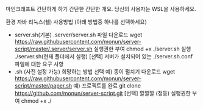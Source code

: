 마인크래프트 간단하게 하기
간단한 간단한 개요. 당신의 사용자는 WSL을 사용하세요.

환경
자바
리눅스(쉘)
사용방법 (아래 방법중 하나를 선택하세요)
- server.sh(기본)
.server/server.sh 파일 다운로드 wget https://raw.githubusercontent.com/monun/server-script/master/.server/server.sh
실행권한 부여 chmod +x ./server.sh
실행 ./server.sh(현재 폴더에서 실행)
[선택] 서버가 설치되어 있는 ./server.sh.conf 파일에 대한 요구 사항
- <server>.sh (사전 설정 가능)
희망하는 방법 선택
예) 종이 펼치기 다운로드 wget https://raw.githubusercontent.com/monun/server-script/master/paper.sh
예) 프로젝트를 완료 git clone https://github.com/monun/server-script.git
[선택] 깔깔깔 (정등)
실행권한 부여 chmod +x ./<script>.sh
실행 ./<script>.sh(.<script> 폴더에서 server.sh 펼쳐서 실행)
[선택] 사전설정된 펼쳐보기
server.sh.conf의 서버 설정 (서버로 호출 jar파일)
URL(웹에서 파일을 다운로드하여 ~/.minecraft/server/폴더에 저장 후 서버 시작)
server=https://papermc.io/api/v1/paper/1.7/latest/download
갑포
server=/user/monun/my.jar
server=$HOME/.jar
server=C:\\Users\monun\my.jar
지금부터 해결
server=
